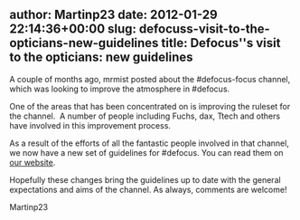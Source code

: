 author: Martinp23
date: 2012-01-29 22:14:36+00:00
slug: defocuss-visit-to-the-opticians-new-guidelines
title: Defocus''s visit to the opticians: new guidelines
---
A couple of months ago, mrmist posted about the #defocus-focus channel, which was looking to improve the atmosphere in #defocus.

One of the areas that has been concentrated on is improving the ruleset for the channel.  A number of people including Fuchs, dax, Ttech and others have involved in this improvement process.

As a result of the efforts of all the fantastic people involved in that channel, we now have a new set of guidelines for #defocus. You can read them on [our website](http://freenode.net/pounddefocus.shtml).

Hopefully these changes bring the guidelines up to date with the general expectations and aims of the channel. As always, comments are welcome!

Martinp23
